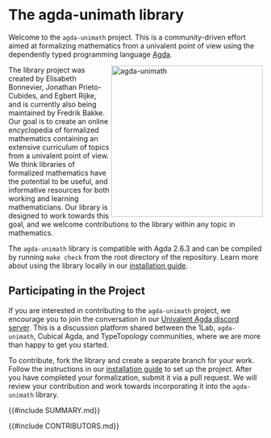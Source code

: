 # The agda-unimath library

Welcome to the `agda-unimath` project. This is a community-driven effort aimed
at formalizing mathematics from a univalent point of view using the dependently
typed programming language [Agda](https://github.com/agda/agda).

<a href="https://github.com/unimath/agda-unimath">
<img align="right" width="300" alt="agda-unimath" src="agda-unimath-logo.svg" />
</a>

The library project was created by Elisabeth Bonnevier, Jonathan Prieto-Cubides,
and Egbert Rijke, and is currently also being maintained by Fredrik Bakke. Our
goal is to create an online encyclopedia of formalized mathematics containing an
extensive curriculum of topics from a univalent point of view. We think
libraries of formalized mathematics have the potential to be useful, and
informative resources for both working and learning mathematicians. Our library
is designed to work towards this goal, and we welcome contributions to the
library within any topic in mathematics.

The `agda-unimath` library is compatible with Agda 2.6.3 and can be compiled by
running `make check` from the root directory of the repository. Learn more about
using the library locally in our [installation guide](HOWTO-INSTALL.md).

## Participating in the Project

If you are interested in contributing to the `agda-unimath` project, we
encourage you to join the conversation in our
[Univalent Agda discord server](https://discord.gg/Zp2e8hYsuX). This is a
discussion platform shared between the 1Lab, `agda-unimath`, Cubical Agda, and
TypeTopology communities, where we are more than happy to get you started.

To contribute, fork the library and create a separate branch for your work.
Follow the instructions in our [installation guide](HOWTO-INSTALL.md) to set up
the project. After you have completed your formalization, submit it via a pull
request. We will review your contribution and work towards incorporating it into
the `agda-unimath` library.

{{#include SUMMARY.md}}

{{#include CONTRIBUTORS.md}}
